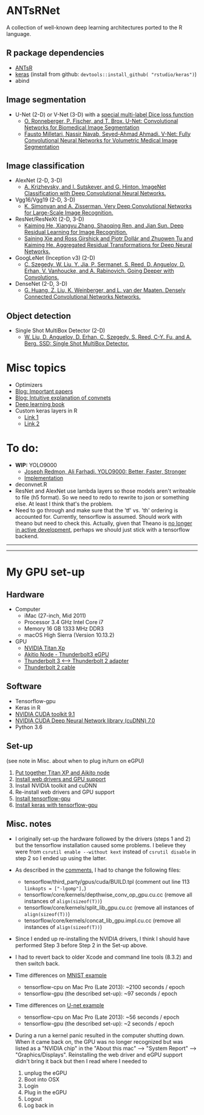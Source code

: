 # ANTsRNet

A collection of well-known deep learning architectures ported to the R language.

## R package dependencies

* [ANTsR](https://github.com/stnava/ANTsR)
* [keras](https://github.com/rstudio/keras) (install from github: ``devtools::install_github( "rstudio/keras")``)
* abind

## Image segmentation

* U-Net (2-D) or V-Net (3-D) with a [special multi-label Dice loss function](https://github.com/ntustison/ANTsRNet/blob/master/Models/createUnetModel.R#L1-L91)
    * [O. Ronneberger, P. Fischer, and T. Brox.  U-Net: Convolutional Networks for Biomedical Image Segmentation](https://arxiv.org/abs/1505.04597)
    * [Fausto Milletari, Nassir Navab, Seyed-Ahmad Ahmadi. V-Net: Fully Convolutional Neural Networks for Volumetric Medical Image Segmentation](https://arxiv.org/pdf/1606.04797.pdf)

## Image classification 

* AlexNet (2-D, 3-D)
    * [A. Krizhevsky, and I. Sutskever, and G. Hinton. ImageNet Classification with Deep Convolutional Neural Networks.](http://papers.nips.cc/paper/4824-imagenet-classification-with-deep-convolutional-neural-networks.pdf)
* Vgg16/Vgg19 (2-D, 3-D)
    * [K. Simonyan and A. Zisserman. Very Deep Convolutional Networks for Large-Scale Image Recognition.](https://arxiv.org/abs/1409.1556)
* ResNet/ResNeXt (2-D, 3-D)
    * [Kaiming He, Xiangyu Zhang, Shaoqing Ren, and Jian Sun.  Deep Residual Learning for Image Recognition.](https://arxiv.org/abs/1512.03385)
    * [Saining Xie and Ross Girshick and Piotr Dollár and Zhuowen Tu and Kaiming He.  Aggregated Residual Transformations for Deep Neural Networks.](https://arxiv.org/abs/1611.05431)
* GoogLeNet (Inception v3) (2-D)
    * [C. Szegedy, W. Liu, Y. Jia, P. Sermanet, S. Reed, D. Anguelov, D. Erhan, V. Vanhoucke, and A. Rabinovich. Going Deeper with Convolutions.](https://arxiv.org/abs/1512.00567)
* DenseNet (2-D, 3-D)
    * [G. Huang, Z. Liu, K. Weinberger, and L. van der Maaten. Densely Connected Convolutional Networks Networks.](https://arxiv.org/abs/1608.06993)

## Object detection

* Single Shot MultiBox Detector (2-D)  
    * [W. Liu, D. Anguelov, D. Erhan, C. Szegedy, S. Reed, C-Y. Fu, and A. Berg.  SSD: Single Shot MultiBox Detector.](https://arxiv.org/abs/1512.02325)
 
# Misc topics

* Optimizers
* [Blog:  Important papers](https://adeshpande3.github.io/adeshpande3.github.io/The-9-Deep-Learning-Papers-You-Need-To-Know-About.html)
* [Blog:  Intuitive explanation of convnets](https://ujjwalkarn.me/2016/08/11/intuitive-explanation-convnets/)
* [Deep learning book](http://www.deeplearningbook.org)
* Custom keras layers in R
    * [Link 1](https://keras.rstudio.com/articles/custom_layers.html)
    * [Link 2](https://cran.rstudio.com/web/packages/keras/vignettes/about_keras_layers.html)

# To do:

* __WIP:__ YOLO9000
    * [Joseph Redmon, Ali Farhadi.  YOLO9000: Better, Faster, Stronger](https://arxiv.org/abs/1612.08242)
    * [Implementation](https://github.com/ykamikawa/yolov2)
* deconvnet.R
* ResNet and AlexNet use lambda layers so those models aren't writeable to file (h5 format).  So we need to redo to rewrite to json or something else.  At least I think that's the problem. 
* Need to go through and make sure that the 'tf' vs. 'th' ordering is accounted for.  Currently, tensorflow is assumed.  Should work with theano but need to check this.  Actually, given that Theano is [no longer in active development](https://groups.google.com/forum/#!topic/theano-users/7Poq8BZutbY), perhaps we should just stick with a tensorflow backend.

****************
****************

# My GPU set-up

## Hardware

* Computer 
    * iMac (27-inch, Mid 2011)
    * Processor 3.4 GHz Intel Core i7
    * Memory 16 GB 1333 MHz DDR3 
    * macOS High Sierra (Version 10.13.2)
* GPU
    * [NVIDIA Titan Xp](https://www.nvidia.com/en-us/titan/titan-xp/)
    * [Akitio Node - Thunderbolt3 eGPU](https://www.akitio.com/expansion/node)
    * [Thunderbolt 3 <--> Thunderbolt 2 adapter](https://www.apple.com/shop/product/MMEL2AM/A/thunderbolt-3-usb-c-to-thunderbolt-2-adapter)
    * [Thunderbolt 2 cable](https://www.apple.com/shop/product/MD862LL/A/apple-thunderbolt-cable-2-m)

## Software

* Tensorflow-gpu
* Keras in R
* [NVIDIA CUDA toolkit 9.1](https://developer.nvidia.com/cuda-downloads?target_os=MacOSX&target_arch=x86_64&target_version=1012)
* [NVIDIA CUDA Deep Neural Network library (cuDNN) 7.0](https://www.developer.nvidia.com/cudnn)
* Python 3.6

## Set-up

(see note in Misc. about when to plug in/turn on eGPU)

1. [Put together Titan XP and Aikito node](https://becominghuman.ai/deep-learning-gaming-build-with-nvidia-titan-xp-and-macbook-pro-with-thunderbolt2-5ceee7167f8b)
2. [Install web drivers and GPU support](https://egpu.io/forums/mac-setup/wip-nvidia-egpu-support-for-high-sierra/)
3. Install NVIDIA toolkit and cuDNN
4. Re-install web drivers and GPU support
5. [Install tensorflow-gpu](https://medium.com/@fabmilo/how-to-compile-tensorflow-with-cuda-support-on-osx-fd27108e27e1)    
6. [Install keras with tensorflow-gpu](https://keras.rstudio.com)

## Misc. notes

* I originally set-up the hardware followed by the drivers (steps 1 and 2) but the tensorflow installation caused some problems.  I believe they were from ``csrutil enable --without kext`` instead of ``csrutil disable`` in step 2 so I ended up using the latter.
* As described in the [comments](https://gist.github.com/smitshilu/53cf9ff0fd6cdb64cca69a7e2827ed0f), I had to change the following files:
    * tensorflow/third_party/gpus/cuda/BUILD.tpl (comment out line 113 ``linkopts = ["-lgomp"],``)
    * tensorflow/core/kernels/depthwise_conv_op_gpu.cu.cc (remove all instances of ``align(sizeof(T))``)
    * tensorflow/core/kernels/split_lib_gpu.cu.cc (remove all instances of ``align(sizeof(T))``)
    * tensorflow/core/kernels/concat_lib_gpu.impl.cu.cc (remove all instances of ``align(sizeof(T))``)
* Since I ended up re-installing the NVIDIA drivers, I think I should have performed Step 3 before Step 2 in the Set-up above.  
* I had to revert back to older Xcode and command line tools (8.3.2) and then switch back.  


* Time differences on [MNIST example](https://github.com/ntustison/ANTsRNet/blob/master/Examples/AlexNetExample/mnist.R)
    * tensorflow-cpu on Mac Pro (Late 2013):  ~2100 seconds / epoch
    * tensorflow-gpu (the described set-up):  ~97 seconds / epoch
* Time differences on [U-net example](https://github.com/ntustison/ANTsRNet/tree/master/Examples/UnetExample)
    * tensorflow-cpu on Mac Pro (Late 2013):  ~56 seconds / epoch
    * tensorflow-gpu (the described set-up):  ~2 seconds / epoch

* During a run a kernel panic resulted in the computer shutting down.  When it came back on, the GPU was no longer recognized but was listed as a "NVIDIA chip" in the "About this mac" --> "System Report" --> "Graphics/Displays".  Reinstalling the web driver and eGPU support didn't bring it back but then I read where I needed to 
    1. unplug the eGPU
    2. Boot into OSX
    3. Login
    4. Plug in the eGPU
    5. Logout
    6. Log back in
